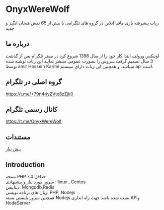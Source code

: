 
# OnyxWereWolf

 ربات پیشرفته بازی مافیا آنلاین در گروه های تلگرامی با بیش از 65 نقش هیجان انگیز و جدید

 
## درباره ما

اونیکس ورولف ابتدا کار خود را  از سال 1398 شروع کرد در بستر تلگرام پس از گذشت 3 سال تصمیم گرفت سروس را بصورت عمومی منتشر نمایید این ربات نوشته شده توسط  amir Hossein Karimi میباشد.  و همچنین این ربات دارای سیستم api است.

## گروه اصلی در تلگرام

https://t.me/+79n44yZVtx8zZjk0

## کانال رسمی تلگرام
https://t.me/OnyxWereWolf


## مستندات

[پیش نیاز](#introduction)



## Introduction

نسخه PHP حداقل 7.4
<br>
سرور مورد نیاز و پیشنهادی : linux , Centos
<br>
دیتابیس: Mongodb,Redis
<br>
زبان های برنامه نویسی: PHP, Nodejs
<br>
همچنین سرور بایستی بسته Nodejs نصب شده باشد جهت راه اندازی APIو NodeServer




